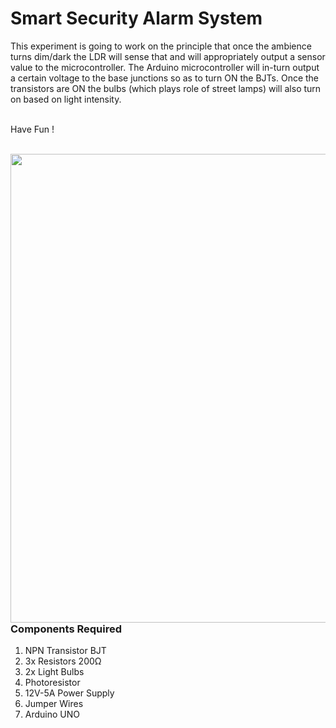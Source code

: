 <h1>Smart Security Alarm System</h1>

<div>
    <p>This experiment is going to work on the principle that once the ambience turns dim/dark the LDR will sense that and will appropriately output a sensor value to the microcontroller. 
      The Arduino microcontroller will in-turn output a certain voltage to the base junctions so as to turn ON the BJTs.
      Once the transistors are ON the bulbs (which plays role of street lamps) will also turn on based on light intensity.
      <br><br>
        

  Have Fun !</p>
    <br>
    <img width=750 align=right src="https://github.com/Zayd1602/Dive-into-Electronics/blob/main/Intermediate%201/Smart%20Street%20Lighting%20System/circuit.jpg">
  <h3>Components Required</h3>
  <ol>
    <li>NPN Transistor BJT</li>
    <li>3x Resistors 200Ω</li>
    <li>2x Light Bulbs</li>
    <li>Photoresistor</li>
    <li>12V-5A Power Supply</li>
    <li>Jumper Wires</li>
    <li>Arduino UNO</li>
  </ol>
    
</div>

